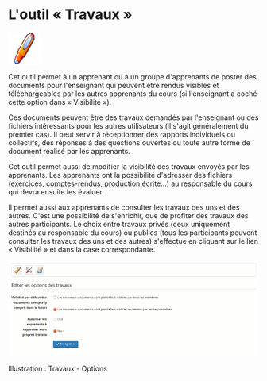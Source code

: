 # L'outil « Travaux »

![](../../.gitbook/assets/works.png)

Cet outil permet à un apprenant ou à un groupe d'apprenants de poster des documents pour l'enseignant qui peuvent être rendus visibles et téléchargeables par les autres apprenants du cours \(si l'enseignant a coché cette option dans « Visibilité »\).

Ces documents peuvent être des travaux demandés par l'enseignant ou des fichiers intéressants pour les autres utilisateurs \(il s'agit généralement du premier cas\). Il peut servir à réceptionner des rapports individuels ou collectifs, des réponses à des questions ouvertes ou toute autre forme de document réalisé par les apprenants.

Cet outil permet aussi de modifier la visibilité des travaux envoyés par les apprenants. Les apprenants ont la possibilité d'adresser des fichiers \(exercices, comptes-rendus, production écrite...\) au responsable du cours qui devra ensuite les évaluer.

Il permet aussi aux apprenants de consulter les travaux des uns et des autres. C'est une possibilité de s'enrichir, que de profiter des travaux des autres participants. Le choix entre travaux privés \(ceux uniquement destinés au responsable du cours\) ou publics \(tous les participants peuvent consulter les travaux des uns et des autres\) s'effectue en cliquant sur le lien « Visibilité » et dans la case correspondante.

![](../../.gitbook/assets/image147%20%281%29.png)

Illustration : Travaux - Options

